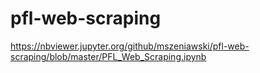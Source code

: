 # pfl-web-scraping

https://nbviewer.jupyter.org/github/mszeniawski/pfl-web-scraping/blob/master/PFL_Web_Scraping.ipynb
